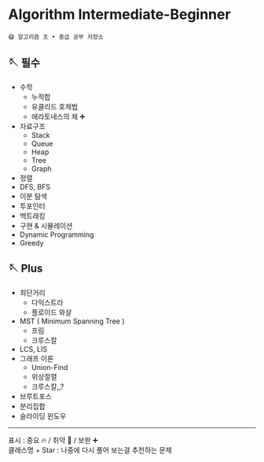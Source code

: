 # Algorithm Intermediate-Beginner

```
😷 알고리즘 초 • 중급 공부 저장소
```

## 🪡 필수
- 수학 
  - 누적합
  - 유클리드 호제법
  - 에라토네스의 체 ➕
- 자료구조
  - Stack
  - Queue
  - Heap
  - Tree
  - Graph
- 정렬
- DFS, BFS
- 이분 탐색
- 투포인터
- 백트래킹
- 구현 & 시뮬레이션
- Dynamic Programming
- Greedy

## 🪡 Plus
- 최단거리
  - 다익스트라
  - 플로이드 와샬
- MST ( Minimum Spanning Tree )
  - 프림
  - 크루스칼
- LCS, LIS
- 그래프 이론
  - Union-Find
  - 위상절렬
  - 크루스칼,,?
- 브루트포스
- 분리집합
- 슬라이딩 윈도우

---
표시 : 중요 🔥 / 취약 💊 / 보완 ➕   
클래스명 + Star : 나중에 다시 풀어 보는걸 추천하는 문제